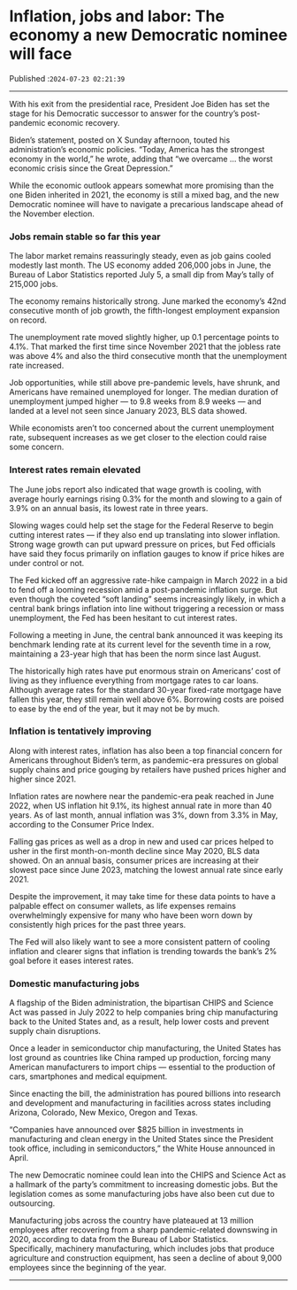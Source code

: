 # Inflation, jobs and labor: The economy a new Democratic nominee will face

Published :`2024-07-23 02:21:39`

---

With his exit from the presidential race, President Joe Biden has set the stage for his Democratic successor to answer for the country’s post-pandemic economic recovery.

Biden’s statement, posted on X Sunday afternoon, touted his administration’s economic policies. “Today, America has the strongest economy in the world,” he wrote, adding that “we overcame … the worst economic crisis since the Great Depression.”

While the economic outlook appears somewhat more promising than the one Biden inherited in 2021, the economy is still a mixed bag, and the new Democratic nominee will have to navigate a precarious landscape ahead of the November election.

### Jobs remain stable so far this year

The labor market remains reassuringly steady, even as job gains cooled modestly last month. The US economy added 206,000 jobs in June, the Bureau of Labor Statistics reported July 5, a small dip from May’s tally of 215,000 jobs.

The economy remains historically strong. June marked the economy’s 42nd consecutive month of job growth, the fifth-longest employment expansion on record.

The unemployment rate moved slightly higher, up 0.1 percentage points to 4.1%. That marked the first time since November 2021 that the jobless rate was above 4% and also the third consecutive month that the unemployment rate increased.

Job opportunities, while still above pre-pandemic levels, have shrunk, and Americans have remained unemployed for longer. The median duration of unemployment jumped higher — to 9.8 weeks from 8.9 weeks — and landed at a level not seen since January 2023, BLS data showed.

While economists aren’t too concerned about the current unemployment rate, subsequent increases as we get closer to the election could raise some concern.

### Interest rates remain elevated

The June jobs report also indicated that wage growth is cooling, with average hourly earnings rising 0.3% for the month and slowing to a gain of 3.9% on an annual basis, its lowest rate in three years.

Slowing wages could help set the stage for the Federal Reserve to begin cutting interest rates — if they also end up translating into slower inflation. Strong wage growth can put upward pressure on prices, but Fed officials have said they focus primarily on inflation gauges to know if price hikes are under control or not.

The Fed kicked off an aggressive rate-hike campaign in March 2022 in a bid to fend off a looming recession amid a post-pandemic inflation surge. But even though the coveted “soft landing” seems increasingly likely, in which a central bank brings inflation into line without triggering a recession or mass unemployment, the Fed has been hesitant to cut interest rates.

Following a meeting in June, the central bank announced it was keeping its benchmark lending rate at its current level for the seventh time in a row, maintaining a 23-year high that has been the norm since last August.

The historically high rates have put enormous strain on Americans’ cost of living as they influence everything from mortgage rates to car loans. Although average rates for the standard 30-year fixed-rate mortgage have fallen this year, they still remain well above 6%. Borrowing costs are poised to ease by the end of the year, but it may not be by much.

### Inflation is tentatively improving

Along with interest rates, inflation has also been a top financial concern for Americans throughout Biden’s term, as pandemic-era pressures on global supply chains and price gouging by retailers have pushed prices higher and higher since 2021.

Inflation rates are nowhere near the pandemic-era peak reached in June 2022, when US inflation hit 9.1%, its highest annual rate in more than 40 years. As of last month, annual inflation was 3%, down from 3.3% in May, according to the Consumer Price Index.

Falling gas prices as well as a drop in new and used car prices helped to usher in the first month-on-month decline since May 2020, BLS data showed. On an annual basis, consumer prices are increasing at their slowest pace since June 2023, matching the lowest annual rate since early 2021.

Despite the improvement, it may take time for these data points to have a palpable effect on consumer wallets, as life expenses remains overwhelmingly expensive for many who have been worn down by consistently high prices for the past three years.

The Fed will also likely want to see a more consistent pattern of cooling inflation and clearer signs that inflation is trending towards the bank’s 2% goal before it eases interest rates.

### Domestic manufacturing jobs

A flagship of the Biden administration, the bipartisan CHIPS and Science Act was passed in July 2022 to help companies bring chip manufacturing back to the United States and, as a result, help lower costs and prevent supply chain disruptions.

Once a leader in semiconductor chip manufacturing, the United States has lost ground as countries like China ramped up production, forcing many American manufacturers to import chips — essential to the production of cars, smartphones and medical equipment.

Since enacting the bill, the administration has poured billions into research and development and manufacturing in facilities across states including Arizona, Colorado, New Mexico, Oregon and Texas.

“Companies have announced over $825 billion in investments in manufacturing and clean energy in the United States since the President took office, including in semiconductors,” the White House announced in April.

The new Democratic nominee could lean into the CHIPS and Science Act as a hallmark of the party’s commitment to increasing domestic jobs. But the legislation comes as some manufacturing jobs have also been cut due to outsourcing.

Manufacturing jobs across the country have plateaued at 13 million employees after recovering from a sharp pandemic-related downswing in 2020, according to data from the Bureau of Labor Statistics. Specifically, machinery manufacturing, which includes jobs that produce agriculture and construction equipment, has seen a decline of about 9,000 employees since the beginning of the year.

---

